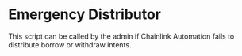 # Emergency Distributor

This script can be called by the admin if Chainlink Automation fails to distribute borrow or withdraw intents.